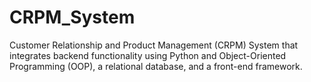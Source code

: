 # CRPM_System
Customer Relationship and Product Management (CRPM)  System that integrates backend functionality using Python and Object-Oriented Programming  (OOP), a relational database, and a front-end framework. 
